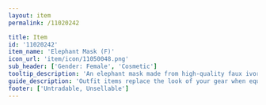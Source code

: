 ```yaml
---
layout: item
permalink: /11020242

title: Item
id: '11020242'
item_name: 'Elephant Mask (F)'
icon_url: 'item/icon/11050048.png'
sub_header: ['Gender: Female', 'Cosmetic']
tooltip_description: 'An elephant mask made from high-quality faux ivory and hide.'
guide_description: 'Outfit items replace the look of your gear when equipped.'
footer: ['Untradable, Unsellable']
---
```

